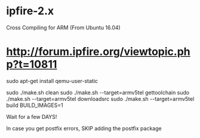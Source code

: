 # ipfire-2.x

Cross Compiling for ARM (From Ubuntu 16.04)
# http://forum.ipfire.org/viewtopic.php?t=10811

sudo apt-get install qemu-user-static

sudo ./make.sh clean
sudo ./make.sh --target=armv5tel gettoolchain
sudo ./make.sh --target=armv5tel downloadsrc
sudo ./make.sh --target=armv5tel build BUILD_IMAGES=1

Wait for a few DAYS!

In case you get postfix errors, SKIP adding the postfix package 
